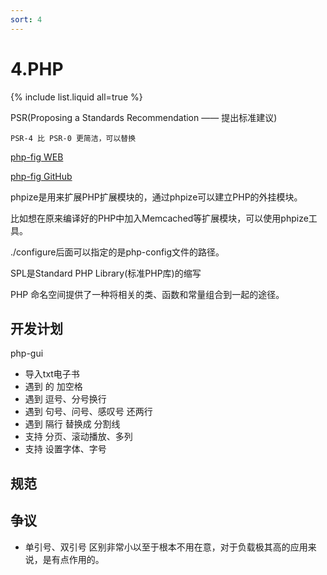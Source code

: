 ```yaml
---
sort: 4
---
```


# 4.PHP

{% include list.liquid all=true %}



PSR(Proposing a Standards Recommendation —— 提出标准建议)
```
PSR-4 比 PSR-0 更简洁，可以替换 
```

[php-fig WEB](https://www.php-fig.org/)

[php-fig GitHub](https://github.com/php-fig)

phpize是用来扩展PHP扩展模块的，通过phpize可以建立PHP的外挂模块。

比如想在原来编译好的PHP中加入Memcached等扩展模块，可以使用phpize工具。

./configure后面可以指定的是php-config文件的路径。

SPL是Standard PHP Library(标准PHP库)的缩写

PHP 命名空间提供了一种将相关的类、函数和常量组合到一起的途径。


## 开发计划

php-gui 
* 导入txt电子书
* 遇到 的 加空格
* 遇到 逗号、分号换行
* 遇到 句号、问号、感叹号 还两行
* 遇到 隔行 替换成 分割线
* 支持 分页、滚动播放、多列
* 支持 设置字体、字号


## 规范


## 争议

* 单引号、双引号 区别非常小以至于根本不用在意，对于负载极其高的应用来说，是有点作用的。
